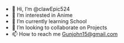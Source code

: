 - 👋 Hi, I’m @clawEpic524
- 👀 I’m interested in Anime
- 🌱 I’m currently learning School
- 💞️ I’m looking to collaborate on Projects
- 📫 How to reach me Gunjohn15@gmail.com

<!---
clawEpic524/clawEpic524 is a ✨ special ✨ repository because its `README.md` (this file) appears on your GitHub profile.
You can click the Preview link to take a look at your changes.
--->
